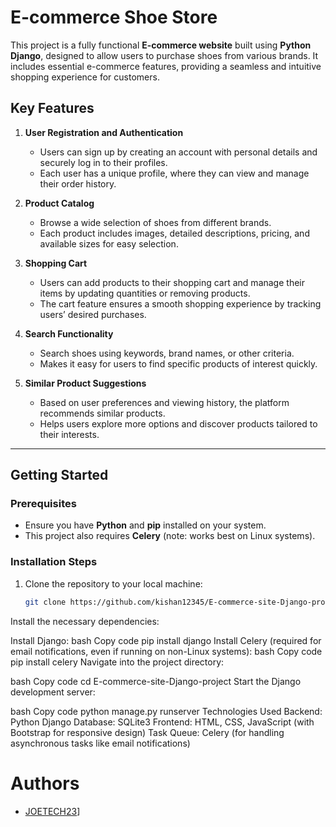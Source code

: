 # E-commerce Shoe Store

This project is a fully functional **E-commerce website** built using **Python Django**, designed to allow users to purchase shoes from various brands. It includes essential e-commerce features, providing a seamless and intuitive shopping experience for customers.

## Key Features

1. **User Registration and Authentication**
   - Users can sign up by creating an account with personal details and securely log in to their profiles.
   - Each user has a unique profile, where they can view and manage their order history.

2. **Product Catalog**
   - Browse a wide selection of shoes from different brands.
   - Each product includes images, detailed descriptions, pricing, and available sizes for easy selection.

3. **Shopping Cart**
   - Users can add products to their shopping cart and manage their items by updating quantities or removing products.
   - The cart feature ensures a smooth shopping experience by tracking users’ desired purchases.

4. **Search Functionality**
   - Search shoes using keywords, brand names, or other criteria.
   - Makes it easy for users to find specific products of interest quickly.

5. **Similar Product Suggestions**
   - Based on user preferences and viewing history, the platform recommends similar products.
   - Helps users explore more options and discover products tailored to their interests.

---

## Getting Started

### Prerequisites
- Ensure you have **Python** and **pip** installed on your system.
- This project also requires **Celery** (note: works best on Linux systems).

### Installation Steps

1. Clone the repository to your local machine:
   ```bash
   git clone https://github.com/kishan12345/E-commerce-site-Django-project.git
Install the necessary dependencies:

Install Django:
bash
Copy code
pip install django
Install Celery (required for email notifications, even if running on non-Linux systems):
bash
Copy code
pip install celery
Navigate into the project directory:

bash
Copy code
cd E-commerce-site-Django-project
Start the Django development server:

bash
Copy code
python manage.py runserver
Technologies Used
Backend: Python Django
Database: SQLite3
Frontend: HTML, CSS, JavaScript (with Bootstrap for responsive design)
Task Queue: Celery (for handling asynchronous tasks like email notifications)


# Authors

- [JOETECH23]([https://github.com/Joetech23/)]
